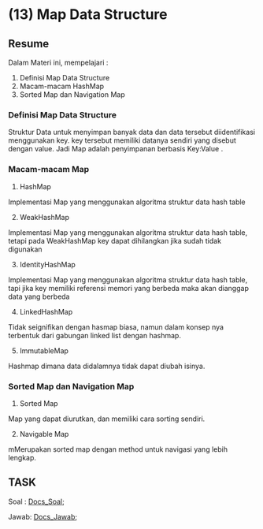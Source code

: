 # (13) Map Data Structure

## Resume 

Dalam Materi ini, mempelajari :
1. Definisi Map Data Structure
2. Macam-macam HashMap
3. Sorted Map dan Navigation Map

### Definisi Map Data Structure
Struktur Data untuk menyimpan banyak data dan data tersebut diidentifikasi menggunakan key. key tersebut memiliki datanya sendiri yang disebut dengan value. Jadi Map adalah penyimpanan berbasis Key:Value .

### Macam-macam Map
1. HashMap

Implementasi Map yang menggunakan algoritma struktur data hash table

2. WeakHashMap

Implementasi Map yang menggunakan algoritma struktur data hash table, tetapi pada WeakHashMap key dapat dihilangkan jika sudah tidak digunakan

3. IdentityHashMap

Implementasi Map yang menggunakan algoritma struktur data hash table, tapi jika key memiliki referensi memori yang berbeda maka akan dianggap data yang berbeda

4. LinkedHashMap

Tidak seignifikan dengan hasmap biasa, namun dalam konsep nya terbentuk dari gabungan linked list dengan hashmap.

5. ImmutableMap

Hashmap dimana data didalamnya tidak dapat diubah isinya.

### Sorted Map dan Navigation Map

1. Sorted Map

  Map yang dapat diurutkan, dan memiliki cara sorting sendiri.

2. Navigable Map

  mMerupakan sorted map dengan method untuk navigasi yang lebih lengkap.

## TASK

Soal : [Docs_Soal](https://docs.google.com/document/d/1ouJHEhzwTEmM4-433bSe4yCUm4D5s0dP798t_rz4Xnc/edit);

Jawab: [Docs_Jawab](https://docs.google.com/document/d/1eCT2RGbslnefnLKGl6Jq8wZTa8aRFbBj6HSSWETfW5M/edit?usp=sharing);
